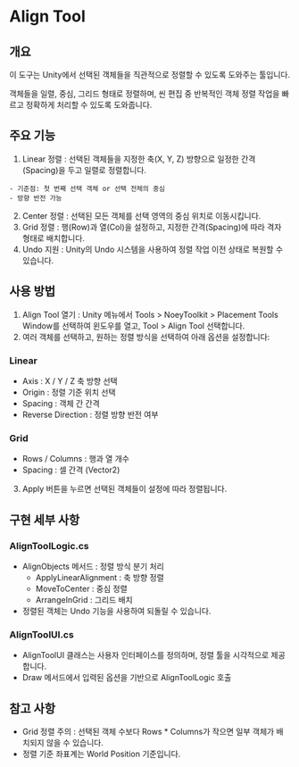 # Align Tool
## 개요
이 도구는 Unity에서 선택된 객체들을 직관적으로 정렬할 수 있도록 도와주는 툴입니다.

객체들을 일렬, 중심, 그리드 형태로 정렬하며, 씬 편집 중 반복적인 객체 정렬 작업을 빠르고 정확하게 처리할 수 있도록 도와줍니다.

## 주요 기능
1. Linear 정렬 : 선택된 객체들을 지정한 축(X, Y, Z) 방향으로 일정한 간격(Spacing)을 두고 일렬로 정렬합니다.
```
- 기준점: 첫 번째 선택 객체 or 선택 전체의 중심
- 방향 반전 가능
```
2. Center 정렬 : 선택된 모든 객체를 선택 영역의 중심 위치로 이동시킵니다.
3. Grid 정렬 : 행(Row)과 열(Col)을 설정하고, 지정한 간격(Spacing)에 따라 격자 형태로 배치합니다.
4. Undo 지원 : Unity의 Undo 시스템을 사용하여 정렬 작업 이전 상태로 복원할 수 있습니다.

## 사용 방법
1. Align Tool 열기 : Unity 메뉴에서 Tools > NoeyToolkit > Placement Tools Window를 선택하여 윈도우를 열고, Tool > Align Tool 선택합니다.
2. 여러 객체를 선택하고, 원하는 정렬 방식을 선택하여 아래 옵션을 설정합니다:
### Linear
- Axis : X / Y / Z 축 방향 선택
- Origin : 정렬 기준 위치 선택
- Spacing : 객체 간 간격
- Reverse Direction : 정렬 방향 반전 여부
### Grid
- Rows / Columns : 행과 열 개수
- Spacing : 셀 간격 (Vector2)
3. Apply 버튼을 누르면 선택된 객체들이 설정에 따라 정렬됩니다.

## 구현 세부 사항
### AlignToolLogic.cs
- AlignObjects 메서드 : 정렬 방식 분기 처리
    - ApplyLinearAlignment : 축 방향 정렬
    - MoveToCenter : 중심 정렬
    - ArrangeInGrid : 그리드 배치
- 정렬된 객체는 Undo 기능을 사용하여 되돌릴 수 있습니다.

### AlignToolUI.cs
- AlignToolUI 클래스는 사용자 인터페이스를 정의하며, 정렬 툴을 시각적으로 제공합니다.
- Draw 메서드에서 입력된 옵션을 기반으로 AlignToolLogic 호출

## 참고 사항
- Grid 정렬 주의 : 선택된 객체 수보다 Rows * Columns가 작으면 일부 객체가 배치되지 않을 수 있습니다.
- 정렬 기준 좌표계는 World Position 기준입니다.
